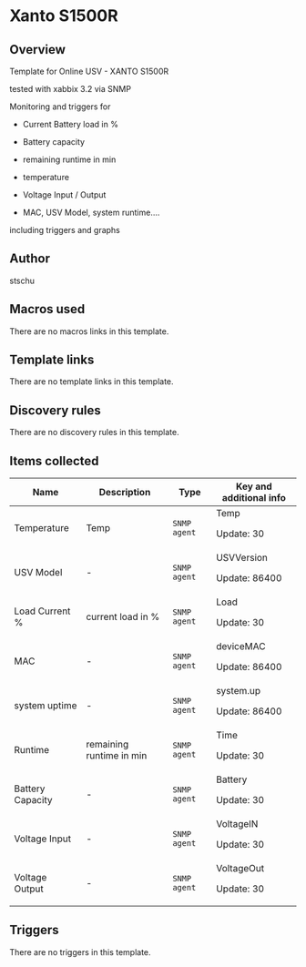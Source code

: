 # Xanto S1500R

## Overview

Template for Online USV - XANTO S1500R


tested with xabbix 3.2 via SNMP


 


Monitoring and triggers for


- Current Battery load in %


- Battery capacity


- remaining runtime in min


- temperature


- Voltage Input / Output


- MAC, USV Model, system runtime....


 


including triggers and graphs



## Author

stschu

## Macros used

There are no macros links in this template.

## Template links

There are no template links in this template.

## Discovery rules

There are no discovery rules in this template.

## Items collected

|Name|Description|Type|Key and additional info|
|----|-----------|----|----|
|Temperature|<p>Temp</p>|`SNMP agent`|Temp<p>Update: 30</p>|
|USV Model|<p>-</p>|`SNMP agent`|USVVersion<p>Update: 86400</p>|
|Load Current %|<p>current load in %</p>|`SNMP agent`|Load<p>Update: 30</p>|
|MAC|<p>-</p>|`SNMP agent`|deviceMAC<p>Update: 86400</p>|
|system uptime|<p>-</p>|`SNMP agent`|system.up<p>Update: 86400</p>|
|Runtime|<p>remaining runtime in min</p>|`SNMP agent`|Time<p>Update: 30</p>|
|Battery Capacity|<p>-</p>|`SNMP agent`|Battery<p>Update: 30</p>|
|Voltage Input|<p>-</p>|`SNMP agent`|VoltageIN<p>Update: 30</p>|
|Voltage Output|<p>-</p>|`SNMP agent`|VoltageOut<p>Update: 30</p>|
## Triggers

There are no triggers in this template.

